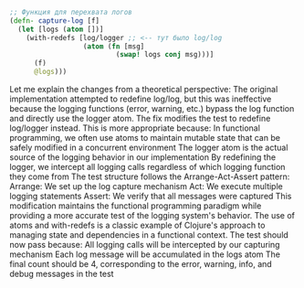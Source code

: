 ```clojure
;; Функция для перехвата логов
(defn- capture-log [f]
  (let [logs (atom [])]
    (with-redefs [log/logger ;; <-- тут было log/log
                  (atom (fn [msg]
                          (swap! logs conj msg)))]
      (f)
      @logs)))


```
Let me explain the changes from a theoretical perspective:
The original implementation attempted to redefine log/log, but this was ineffective because the logging functions (error, warning, etc.) bypass the log function and directly use the logger atom.
The fix modifies the test to redefine log/logger instead. This is more appropriate because:
In functional programming, we often use atoms to maintain mutable state that can be safely modified in a concurrent environment
The logger atom is the actual source of the logging behavior in our implementation
By redefining the logger, we intercept all logging calls regardless of which logging function they come from
The test structure follows the Arrange-Act-Assert pattern:
Arrange: We set up the log capture mechanism
Act: We execute multiple logging statements
Assert: We verify that all messages were captured
This modification maintains the functional programming paradigm while providing a more accurate test of the logging system's behavior. The use of atoms and with-redefs is a classic example of Clojure's approach to managing state and dependencies in a functional context.
The test should now pass because:
All logging calls will be intercepted by our capturing mechanism
Each log message will be accumulated in the logs atom
The final count should be 4, corresponding to the error, warning, info, and debug messages in the test